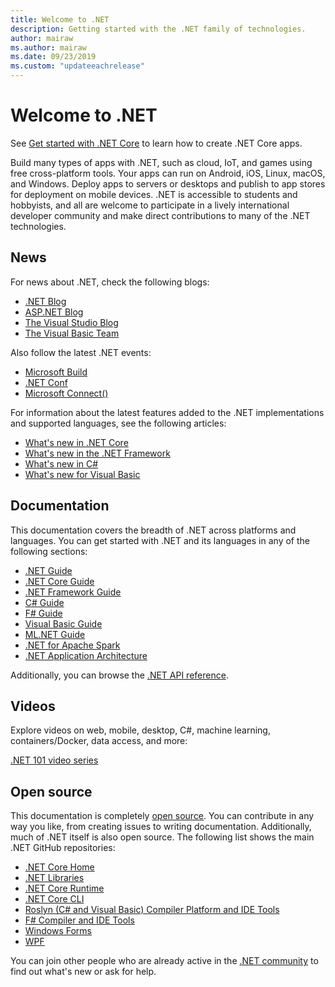 ```yaml
---
title: Welcome to .NET
description: Getting started with the .NET family of technologies.
author: mairaw
ms.author: mairaw
ms.date: 09/23/2019
ms.custom: "updateeachrelease"
---
```

# Welcome to .NET

See [Get started with .NET Core](core/get-started.md) to learn how to create .NET Core apps.

Build many types of apps with .NET, such as cloud, IoT, and games using free cross-platform tools. Your apps can run on Android, iOS, Linux, macOS, and Windows. Deploy apps to servers or desktops and publish to app stores for deployment on mobile devices. .NET is accessible to students and hobbyists, and all are welcome to participate in a lively international developer community and make direct contributions to many of the .NET technologies.

## News

For news about .NET, check the following blogs:

- [.NET Blog](https://devblogs.microsoft.com/dotnet/)
- [ASP.NET Blog](https://devblogs.microsoft.com/aspnet/)
- [The Visual Studio Blog](https://devblogs.microsoft.com/visualstudio/)
- [The Visual Basic Team](https://devblogs.microsoft.com/vbteam/)

Also follow the latest .NET events:

- [Microsoft Build](https://www.microsoft.com/build)
- [.NET Conf](https://www.dotnetconf.net/)
- [Microsoft Connect()](https://www.microsoft.com/connectevent)

For information about the latest features added to the .NET implementations and supported languages, see the following articles:

- [What's new in .NET Core](core/whats-new/index.md)
- [What's new in the .NET Framework](framework/whats-new/index.md)
- [What's new in C#](csharp/whats-new/index.md)
- [What's new for Visual Basic](visual-basic/getting-started/whats-new.md)

## Documentation

This documentation covers the breadth of .NET across platforms and languages. You can get started with .NET and its languages in any of the following sections:

- [.NET Guide](standard/index.md)
- [.NET Core Guide](core/index.md)
- [.NET Framework Guide](framework/index.md)
- [C# Guide](csharp/index.yml)
- [F# Guide](fsharp/index.yml)
- [Visual Basic Guide](visual-basic/index.md)
- [ML.NET Guide](machine-learning/index.yml)
- [.NET for Apache Spark](spark/index.yml)
- [.NET Application Architecture](architecture/index.yml)

Additionally, you can browse the [.NET API reference](/dotnet/api).

## Videos

Explore videos on web, mobile, desktop, C#, machine learning, containers/Docker, data access, and more:

[.NET 101 video series](https://dotnet.microsoft.com/learn/videos)

## Open source

This documentation is completely [open source](https://github.com/dotnet/docs). You can contribute in any way you like, from creating issues to writing documentation. Additionally, much of .NET itself is also open source. The following list shows the main .NET GitHub repositories:

- [.NET Core Home](https://github.com/dotnet/core)
- [.NET Libraries](https://github.com/dotnet/corefx)
- [.NET Core Runtime](https://github.com/dotnet/coreclr)
- [.NET Core CLI](https://github.com/dotnet/cli)
- [Roslyn (C# and Visual Basic) Compiler Platform and IDE Tools](https://github.com/dotnet/roslyn)
- [F# Compiler and IDE Tools](https://github.com/microsoft/visualfsharp)
- [Windows Forms](https://github.com/dotnet/winforms)
- [WPF](https://github.com/dotnet/wpf)

You can join other people who are already active in the [.NET community](https://dotnet.microsoft.com/platform/community) to find out what's new or ask for help.
